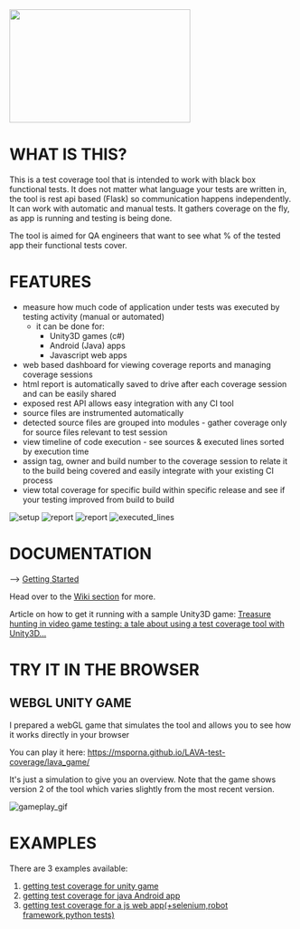 <img src="https://github.com/msporna/LAVA-test-coverage/blob/master/docs/screenshots/readme/lava_logo2.-01.jpeg" data-canonical-src="https://github.com/msporna/LAVA-test-coverage/blob/master/docs/screenshots/readme/lava_logo2.-01.jpeg" width="320" height="200" />

# WHAT IS THIS?

This is a test coverage tool that is intended to work with black box functional tests. It does not matter what language your tests are written in, the tool is rest api based (Flask) so communication happens independently. It can work with automatic and manual tests. It gathers coverage on the fly, as app is running and testing is being done.

The tool is aimed for QA engineers that want to see what % of the tested app their functional tests cover.

# FEATURES

- measure how much code of application under tests was executed by testing activity (manual or automated)
    - it can be done for: 
        - Unity3D games (c#)
        - Android (Java) apps
        - Javascript web apps
- web based dashboard for viewing coverage reports and managing coverage sessions
- html report is automatically saved to drive after each coverage session and can be easily shared
- exposed rest API allows easy integration with any CI tool
- source files are instrumented automatically
- detected source files are grouped into modules - gather coverage only for source files relevant to test session 
- view timeline of code execution - see sources & executed lines sorted by execution time
- assign tag, owner and build number to the coverage session to relate it to the build being covered and easily integrate with your existing CI process
- view total coverage for specific build within specific release and see if your testing improved from build to build



![setup](https://github.com/msporna/LAVA-test-coverage/blob/master/docs/screenshots/readme/client1.PNG)
![report](https://github.com/msporna/LAVA-test-coverage/blob/master/docs/screenshots/readme/report1.PNG)
![report](https://github.com/msporna/LAVA-test-coverage/blob/master/docs/screenshots/readme/report3.PNG)
![executed_lines](https://github.com/msporna/LAVA-test-coverage/blob/master/docs/screenshots/readme/preimprovement.gif)


# DOCUMENTATION

--> [Getting Started](https://github.com/msporna/LAVA-test-coverage/wiki/Initial-setup)

Head over to the [Wiki section](https://github.com/msporna/LAVA-test-coverage/wiki) for more.

Article on how to get it running with a sample Unity3D game:
[Treasure hunting in video game testing: a tale about using a test coverage tool with Unity3D…](https://medium.com/@michalsporna/treasure-hunting-in-video-game-testing-a-tale-about-using-a-test-coverage-tool-with-unity3d-80ca2e434b9a
)

# TRY IT IN THE BROWSER

## WEBGL UNITY GAME

I prepared a webGL game that simulates the tool and allows you to see how it works directly in your browser

You can play it here:
https://msporna.github.io/LAVA-test-coverage/lava_game/

It's just a simulation to give you an overview. Note that the game shows version 2 of the tool which varies slightly from the most recent version.

![gameplay_gif](https://github.com/msporna/LAVA-test-coverage/blob/master/docs/screenshots/lava_simulator_video.gif)

# EXAMPLES

There are 3 examples available:

1.  [getting test coverage for unity game](https://github.com/msporna/LAVA-test-coverage/wiki/Setup-for-Unity-game)
2. [getting test coverage for java Android app](https://github.com/msporna/LAVA-test-coverage/wiki/Setup-for-Android-app)
3.  [getting test coverage for a js web app(+selenium,robot framework,python tests)](https://github.com/msporna/LAVA-test-coverage/wiki/Setup-for-web-app)

